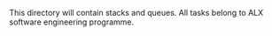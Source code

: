 This directory will contain stacks and queues.
All tasks belong to ALX software engineering programme.
